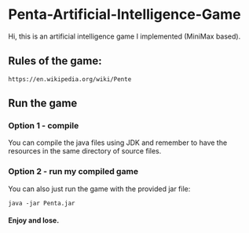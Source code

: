 # Penta-Artificial-Intelligence-Game

Hi, this is an artificial intelligence game I implemented (MiniMax based).

## Rules of the game:
```
https://en.wikipedia.org/wiki/Pente
```

## Run the game
### Option 1 - compile
You can compile the java files using JDK and remember to have the resources in the same directory of source files.
### Option 2 - run my compiled game
You can also just run the game with the provided jar file:
```
java -jar Penta.jar
```

#### Enjoy and lose.
